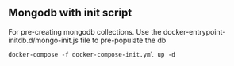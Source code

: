 ## Mongodb with init script
For pre-creating mongodb collections. Use the docker-entrypoint-initdb.d/mongo-init.js file to pre-populate the db
```
docker-compose -f docker-compose-init.yml up -d
```
